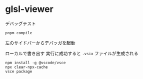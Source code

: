 # glsl-viewer

デバッグテスト
```
pnpm compile
```
左のサイドバーからデバッガを起動

ローカルで書き出す
実行に成功すると `.vsix` ファイルが生成される
```
npm install -g @vscode/vsce
npx clear-npx-cache
vsce package
```